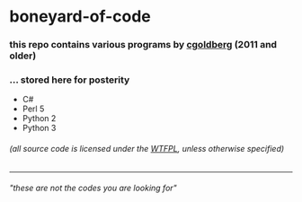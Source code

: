 # boneyard-of-code

### this repo contains various programs by [cgoldberg](https://github.com/cgoldberg) (2011 and older)

### ... stored here for posterity

 - C#
 - Perl 5
 - Python 2
 - Python 3

###### (all source code is licensed under the [WTFPL](http://www.wtfpl.net/about/), unless otherwise specified)

----

###### *"these are not the codes you are looking for"*
